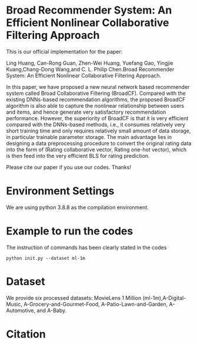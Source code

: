 # Broad Recommender System: An Efficient Nonlinear Collaborative Filtering Approach
This is our official implementation for the paper:

Ling Huang, Can-Rong Guan, Zhen-Wei Huang, Yuefang Gao, Yingjie Kuang,Chang-Dong Wang,and C. L. Philip Chen.Broad Recommender System: An Efficient Nonlinear Collaborative Filtering Approach.

In this paper, we have proposed a new neural network based recommender system called Broad Collaborative Filtering (BroadCF). Compared with the existing DNNs-based recommendation algorithms, the proposed BroadCF algorithm is also able to capture the nonlinear relationship between users and items, and hence generate very satisfactory recommendation performance. However, the superiority of BroadCF is that it is very efficient compared with the DNNs-based methods, i.e., it consumes relatively very short training time and only requires relatively small amount of data storage, in particular trainable parameter storage. The main advantage lies in designing a data preprocessing procedure to convert the original rating data into the form of (Rating collaborative vector, Rating one-hot vector), which is then feed into the very efficient BLS for rating prediction. 

Please cite our paper if you use our codes. Thanks!

# Environment Settings

We are using python 3.8.8 as the compilation environment.

# Example to run the codes
The instruction of commands has been clearly stated in the codes 

```
python init.py --dataset ml-1m
``` 
# Dataset
We provide six processed datasets: MovieLens 1 Million (ml-1m),A-Digital-Music, A-Grocery-and-Gourmet-Food, A-Patio-Lawn-and-Garden, A-Automotive, and A-Baby.
# Citation
